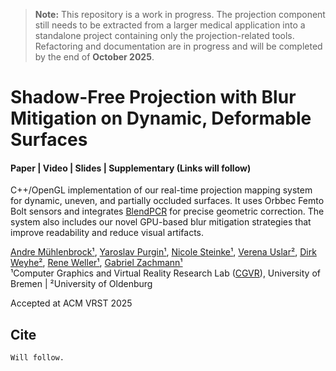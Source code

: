 > **Note:** This repository is a work in progress.   The projection component still needs to be extracted from a larger medical application into a standalone project containing only the projection-related tools. Refactoring and documentation are in progress and will be completed by the end of **October 2025**.

# Shadow-Free Projection with Blur Mitigation on Dynamic, Deformable Surfaces
#### Paper | Video | Slides | Supplementary (Links will follow)

C++/OpenGL implementation of our real-time projection mapping system for dynamic, uneven, and partially occluded surfaces.
It uses Orbbec Femto Bolt sensors and integrates [BlendPCR](https://github.com/muehlenb/DeformableProjection) for precise geometric correction. The system also includes our novel GPU-based blur mitigation strategies that improve readability and reduce visual artifacts.

[Andre Mühlenbrock¹](https://orcid.org/0000-0002-7836-3341), [Yaroslav Purgin¹](https://orcid.org/0009-0004-0924-8528),  [Nicole Steinke¹](https://orcid.org/0009-0002-8756-1793), [Verena Uslar²](https://orcid.org/0000-0003-3252-2076), [Dirk Weyhe²](https://orcid.org/0000-0002-2660-625X), [Rene Weller¹](https://orcid.org/0009-0002-2544-4153), [Gabriel Zachmann¹](https://orcid.org/0000-0001-8155-1127)\
¹Computer Graphics and Virtual Reality Research Lab ([CGVR](https://cgvr.cs.uni-bremen.de/)), University of Bremen | 
²University of Oldenburg

Accepted at ACM VRST 2025


## Cite
```
Will follow.
```
